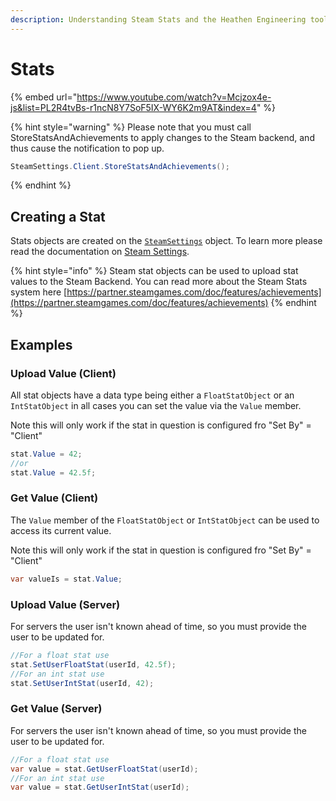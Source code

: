 ```yaml
---
description: Understanding Steam Stats and the Heathen Engineering tool kit
---
```


# Stats

{% embed url="https://www.youtube.com/watch?v=Mcjzox4e-js&list=PL2R4tvBs-r1ncN8Y7SoF5IX-WY6K2m9AT&index=4" %}

{% hint style="warning" %}
Please note that you must call StoreStatsAndAchievements to apply changes to the Steam backend, and thus cause the notification to pop up.

```csharp
SteamSettings.Client.StoreStatsAndAchievements();
```
{% endhint %}

## Creating a Stat

Stats objects are created on the [`SteamSettings`](steam-settings.md#stats-object) object. To learn more please read the documentation on [Steam Settings](steam-settings.md#stats-object).

{% hint style="info" %}
Steam stat objects can be used to upload stat values to the Steam Backend. You can read more about the Steam Stats system here [https://partner.steamgames.com/doc/features/achievements](https://partner.steamgames.com/doc/features/achievements)
{% endhint %}

## Examples

### Upload Value (Client)

All stat objects have a data type being either a `FloatStatObject` or an `IntStatObject` in all cases you can set the value via the `Value` member.

Note this will only work if the stat in question is configured fro "Set By" = "Client"

```csharp
stat.Value = 42;
//or
stat.Value = 42.5f;
```

### Get Value (Client)

The `Value` member of the `FloatStatObject` or `IntStatObject` can be used to access its current value.

Note this will only work if the stat in question is configured fro "Set By" = "Client"

```csharp
var valueIs = stat.Value;
```

### Upload Value (Server)

For servers the user isn't known ahead of time, so you must provide the user to be updated for.

```csharp
//For a float stat use
stat.SetUserFloatStat(userId, 42.5f);
//For an int stat use
stat.SetUserIntStat(userId, 42);
```

### Get Value (Server)

For servers the user isn't known ahead of time, so you must provide the user to be updated for.

```csharp
//For a float stat use
var value = stat.GetUserFloatStat(userId);
//For an int stat use
var value = stat.GetUserIntStat(userId);
```
